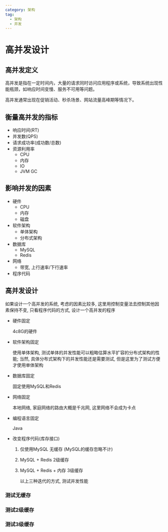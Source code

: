 ```yaml
---
category: 架构
tag:
  - 架构
  - 并发
---
```


# 高并发设计

## 高并发定义


高并发是指在一定时间内，大量的请求同时访问应用程序或系统，导致系统出现性能瓶颈，如响应时间变慢、服务不可用等问题。

高并发通常出现在促销活动、秒杀场景、网站流量高峰期等情况下。

## 衡量高并发的指标


- 响应时间(RT)
- 并发数(QPS)
- 请求成功率(成功数/总数)
- 资源利用率
  - CPU
  - 内存
  - IO
  - JVM GC

## 影响并发的因素

- 硬件
  - CPU
  - 内存
  - 磁盘
- 软件架构
  - 单体架构
  - 分布式架构
- 数据库
  - MySQL
  - Redis
- 网络
  - 带宽, 上行速率/下行速率
- 程序代码

## 高并发设计

如果设计一个高并发的系统, 考虑的因素比较多, 这里用控制变量法去控制其他因素保持不变, 只看程序代码的方式, 设计一个高并发的程序

- 硬件固定

    4c8G的硬件
- 软件架构固定

    使用单体架构, 测试单体的并发性能可以粗略估算水平扩容的分布式架构的性能; 当然, 具体分布式架构下的并发性能还是需要测试, 但是这里为了测试方便才使用单体架构
- 数据库固定
    
    固定使用MySQL和Redis
- 网络固定

    本地网络, 家庭网络的路由大概是千兆网, 这里网络不会成为卡点
- 编程语言固定
  
    Java
- 改变程序代码(库存接口)
  1. 仅使用MySQL 无缓存 (MySQL的缓存忽略不计)
  2. MySQL + Redis 2级缓存
  3. MySQL + Redis + 内存 3级缓存

     以上三种迭代的方式, 测试并发性能

### 测试无缓存

### 测试2级缓存

### 测试3级缓存


